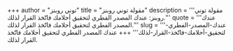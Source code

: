 +++
author = "توني روبنز"
title = "مقولة توني روبنز"
description = '''مقولة توني روبنز: عندك المصدر الفطري لتحقيق أحلامك فاتّخذ القرار لذلك.'''
quote = '''عندك المصدر الفطري لتحقيق أحلامك فاتّخذ القرار لذلك.'''
slug = '''عندك-المصدر-الفطري-لتحقيق-أحلامك-فاتّخذ-القرار-لذلك'''
+++
عندك المصدر الفطري لتحقيق أحلامك فاتّخذ القرار لذلك.
